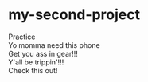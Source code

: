 # my-second-project  
Practice  
Yo momma need this phone  
Get you ass in gear!!!  
Y'all be trippin'!!!  
Check this out!  

